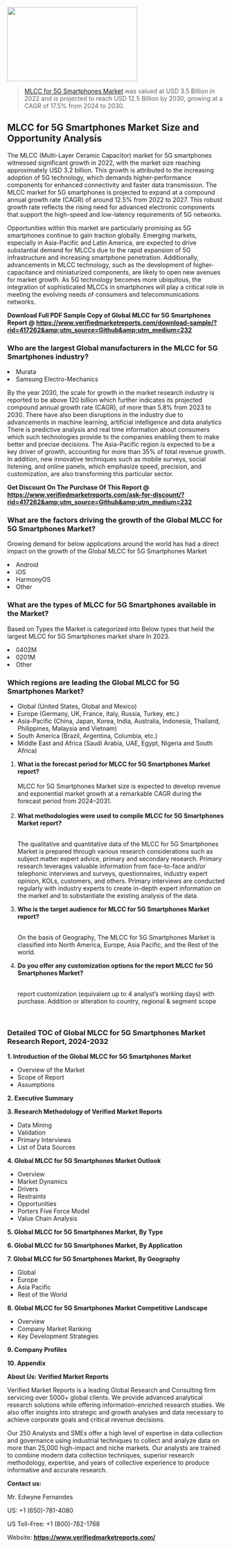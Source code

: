 <img src="https://ffe5etoiles.com/wp-content/uploads/2024/12/MST1-300x171.png" alt="" width="300" height="171" class="alignnone size-medium wp-image-20088" /><blockquote><p><p><a href="https://www.verifiedmarketreports.com/download-sample/?rid=417262&utm_source=Github&utm_medium=232" target="_blank">MLCC for 5G Smartphones Market</a> was valued at USD 3.5 Billion in 2022 and is projected to reach USD 12.5 Billion by 2030, growing at a CAGR of 17.5% from 2024 to 2030.</p></blockquote><p><h2>MLCC for 5G Smartphones Market Size and Opportunity Analysis</h2><p>The MLCC (Multi-Layer Ceramic Capacitor) market for 5G smartphones witnessed significant growth in 2022, with the market size reaching approximately USD 3.2 billion. This growth is attributed to the increasing adoption of 5G technology, which demands higher-performance components for enhanced connectivity and faster data transmission. The MLCC market for 5G smartphones is projected to expand at a compound annual growth rate (CAGR) of around 12.5% from 2022 to 2027. This robust growth rate reflects the rising need for advanced electronic components that support the high-speed and low-latency requirements of 5G networks.</p><p>Opportunities within this market are particularly promising as 5G smartphones continue to gain traction globally. Emerging markets, especially in Asia-Pacific and Latin America, are expected to drive substantial demand for MLCCs due to the rapid expansion of 5G infrastructure and increasing smartphone penetration. Additionally, advancements in MLCC technology, such as the development of higher-capacitance and miniaturized components, are likely to open new avenues for market growth. As 5G technology becomes more ubiquitous, the integration of sophisticated MLCCs in smartphones will play a critical role in meeting the evolving needs of consumers and telecommunications networks.</p></p><p class=""><strong>Download Full PDF Sample Copy of Global MLCC for 5G Smartphones Report @ <a href="https://www.verifiedmarketreports.com/download-sample/?rid=417262&amp;utm_source=Github&amp;utm_medium=232" target="_blank">https://www.verifiedmarketreports.com/download-sample/?rid=417262&amp;utm_source=Github&amp;utm_medium=232</a></strong></p><h3 id="" class="">Who are the largest Global manufacturers in the MLCC for 5G Smartphones industry?</h3><p><li>Murata</li><li> Samsung Electro-Mechanics</li></p><div class=""><div class="" dir="" data-message-author-role="" data-message-id="" data-message-model-slug=""><div class=""><div class=""><div class=""><div class="" dir="" data-message-author-role="" data-message-id="" data-message-model-slug=""><div class=""><div class=""><p>By the year 2030, the scale for growth in the market research industry is reported to be above 120 billion which further indicates its projected compound annual growth rate (CAGR), of more than 5.8% from 2023 to 2030. There have also been disruptions in the industry due to advancements in machine learning, artificial intelligence and data analytics There is predictive analysis and real time information about consumers which such technologies provide to the companies enabling them to make better and precise decisions. The Asia-Pacific region is expected to be a key driver of growth, accounting for more than 35% of total revenue growth. In addition, new innovative techniques such as mobile surveys, social listening, and online panels, which emphasize speed, precision, and customization, are also transforming this particular sector.</p><p><strong>Get Discount On The Purchase Of This Report @&nbsp; <a href="https://www.verifiedmarketreports.com/ask-for-discount/?rid=417262&amp;utm_source=Github&amp;utm_medium=232" target="_blank">https://www.verifiedmarketreports.com/ask-for-discount/?rid=417262&amp;utm_source=Github&amp;utm_medium=232</a></strong></p></div></div></div></div></div></div></div></div><h3 id="" class="">What are the factors driving the growth of the Global MLCC for 5G Smartphones Market?</h3><p id="" class="">Growing demand for below applications around the world has had a direct impact on the growth of the Global MLCC for 5G Smartphones Market</p><p id="" class=""><li>Android</li><li> iOS</li><li> HarmonyOS</li><li> Other</li></p><h3 id="" class="">What are the types of MLCC for 5G Smartphones available in the Market?</h3><p id="" class="">Based on Types the Market is categorized into Below types that held the largest MLCC for 5G Smartphones market share In 2023.</p><p id="" class=""><li>0402M</li><li> 0201M</li><li> Other</li></p><h3 id="" class="">Which regions are leading the Global MLCC for 5G Smartphones Market?</h3><ul><li>Global (United States, Global and Mexico)</li><li>Europe (Germany, UK, France, Italy, Russia, Turkey, etc.)</li><li>Asia-Pacific (China, Japan, Korea, India, Australia, Indonesia, Thailand, Philippines, Malaysia and Vietnam)</li><li>South America (Brazil, Argentina, Columbia, etc.)</li><li>Middle East and Africa (Saudi Arabia, UAE, Egypt, Nigeria and South Africa)</li></ul><p><ol><li><strong>What is the forecast period for MLCC for 5G Smartphones Market report?<br /></strong><br /><span data-sheets-root="1" data-sheets-value="{&quot;1&quot;:2,&quot;2&quot;:&quot;XXXX size is expected to develop revenue and exponential market growth at a remarkable CAGR during the forecast period from 2024&ndash;2030.&quot;}" data-sheets-userformat="{&quot;2&quot;:12674,&quot;4&quot;:{&quot;1&quot;:2,&quot;2&quot;:16776960},&quot;10&quot;:2,&quot;11&quot;:0,&quot;15&quot;:&quot;Arial&quot;,&quot;16&quot;:12}">MLCC for 5G Smartphones Market size is expected to develop revenue and exponential market growth at a remarkable CAGR during the forecast period from 2024&ndash;2031.</span><br /><br /></li><li><strong>What methodologies were used to compile MLCC for 5G Smartphones Market report?<br /><br /></strong><p>The qualitative and quantitative data of the&nbsp;MLCC for 5G Smartphones Market is prepared through various research considerations such as subject matter expert advice, primary and secondary research. Primary research leverages valuable information from face-to-face and/or telephonic interviews and surveys, questionnaires, industry expert opinion, KOLs, customers, and others. Primary interviews are conducted regularly with industry experts to create in-depth expert information on the market and to substantiate the existing analysis of the data.&nbsp;</p></li><li><strong>Who is the target audience for MLCC for 5G Smartphones Market report?<br /><br /></strong><p>On the basis of Geography, The&nbsp;MLCC for 5G Smartphones Market is classified into North America, Europe, Asia Pacific, and the Rest of the world.</p></li><li><strong>Do you offer any customization options for the report MLCC for 5G Smartphones Market?<br /><br /></strong><p>report customization (equivalent up to 4 analyst&rsquo;s working days) with purchase. Addition or alteration to country, regional &amp; segment scope</p><p>&nbsp;</p></li></ol></p><h3 id="" class="">Detailed TOC of Global MLCC for 5G Smartphones Market Research Report, 2024-2032</h3><p id="" class=""><strong>1. Introduction of the Global MLCC for 5G Smartphones Market</strong></p><ul><li>Overview of the Market</li><li>Scope of Report</li><li>Assumptions</li></ul><p id="" class=""><strong>2. Executive Summary</strong></p><p id="" class=""><strong>3. Research Methodology of&nbsp;Verified Market Reports</strong></p><ul><li>Data Mining</li><li>Validation</li><li>Primary Interviews</li><li>List of Data Sources</li></ul><p id="" class=""><strong>4. Global MLCC for 5G Smartphones Market Outlook</strong></p><ul><li>Overview</li><li>Market Dynamics</li><li>Drivers</li><li>Restraints</li><li>Opportunities</li><li>Porters Five Force Model</li><li>Value Chain Analysis</li></ul><p id="" class=""><strong>5. Global MLCC for 5G Smartphones Market, By&nbsp;Type</strong></p><p id="" class=""><strong>6. Global MLCC for 5G Smartphones Market, By Application</strong></p><p id="" class=""><strong>7. Global MLCC for 5G Smartphones Market, By Geography</strong></p><ul><li>Global</li><li>Europe</li><li>Asia Pacific</li><li>Rest of the World</li></ul><p id="" class=""><strong>8. Global MLCC for 5G Smartphones Market Competitive Landscape</strong></p><ul><li>Overview</li><li>Company Market Ranking</li><li>Key Development Strategies</li></ul><p id="" class=""><strong>9. Company Profiles</strong></p><p id="" class=""><strong>10. Appendix</strong></p><p id="" class=""><strong>About Us: Verified Market Reports</strong></p><p id="" class="">Verified Market Reports is a leading Global Research and Consulting firm servicing over 5000+ global clients. We provide advanced analytical research solutions while offering information-enriched research studies. We also offer insights into strategic and growth analyses and data necessary to achieve corporate goals and critical revenue decisions.</p><p id="" class="">Our 250 Analysts and SMEs offer a high level of expertise in data collection and governance using industrial techniques to collect and analyze data on more than 25,000 high-impact and niche markets. Our analysts are trained to combine modern data collection techniques, superior research methodology, expertise, and years of collective experience to produce informative and accurate research.</p><p id="" class=""><strong>Contact us:</strong></p><p id="" class="">Mr. Edwyne Fernandes</p><p id="" class="">US: +1 (650)-781-4080</p><p id="" class="">US Toll-Free: +1 (800)-782-1768</p><p id="" class="">Website: <a target="" data-test-app-aware-link=""><strong>https://www.verifiedmarketreports.com/</strong></a></p>
